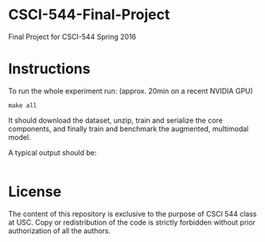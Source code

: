 # CSCI-544-Final-Project
 Final Project for CSCI-544 Spring 2016

# Instructions

To run the whole experiment run: (approx. 20min on a recent NVIDIA GPU)

```
make all
```

It should download the dataset, unzip, train and serialize the core components, and finally train and benchmark the augmented, multimodal model.

A typical output should be: 

```

```

# License
The content of this repository is exclusive to the purpose of CSCI 544 class at
USC. Copy or redistribution of the code is strictly forbidden without prior
authorization of all the authors.
